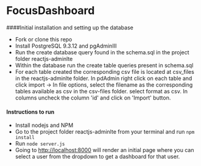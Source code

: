 # FocusDashboard

####Initial installation and setting up the database
- Fork or clone this repo
- Install PostgreSQL 9.3.12 and pgAdminIII
- Run the create database query found in the schema.sql in the project folder reactjs-adminlte
- Within the database run the create table queries present in schema.sql
- For each table created the corresponding csv file is located at csv_files in the reactjs-adminlte folder. In pdAdmin right click on each table and click import -> In file options, select the filename as the corresponding tables available as csv in the csv-files folder. select format as csv. In columns uncheck the column 'id' and click on 'Import' button. 

#### Instructions to run
- Install nodejs and NPM
- Go to the project folder reactjs-adminlte from your terminal and run `npm install`
- Run `node server.js`
- Going to [http://localhost:8000](http://localhost:8000) will render an initial page where you can select a user from the dropdown to get a dashboard for that user.
